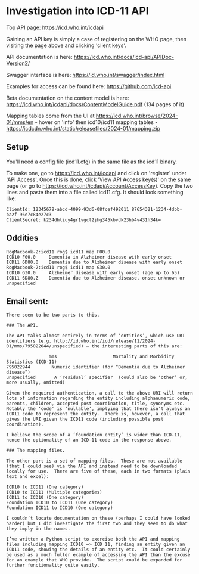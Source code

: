 # Investigation into ICD-11 API

Top API page: https://icd.who.int/icdapi

Gaining an API key is simply a case of registering on the WHO page, then visiting the page above and clicking 'client keys'.

API documentation is here: https://icd.who.int/docs/icd-api/APIDoc-Version2/

Swagger interface is here: https://id.who.int/swagger/index.html

Examples for access can be found here: https://github.com/icd-api

Beta documentation on the content model is here: https://icd.who.int/icdapi/docs/ContentModelGuide.pdf (134 pages of it)

Mapping tables come from the UI at https://icd.who.int/browse/2024-01/mms/en - hover on 'info' then icd10/icd11 mapping tables - https://icdcdn.who.int/static/releasefiles/2024-01/mapping.zip

## Setup

You'll need a config file (icd11.cfg) in the same file as the icd11 binary.

To make one, go to https://icd.who.int/icdapi and click on 'register' under 'API Access'.  Once this is done, click 'View API Access key(s)'
on the same page (or go to https://icd.who.int/icdapi/Account/AccessKey).  Copy the two lines
and paste them into a file called icd11.cfg.  It should look something like:

```
ClientId: 12345678-abcd-4099-93d6-08fcef492011_87654321-1234-4dbb-ba2f-96e7c84e27c3
ClientSecret: k234dhliuy4gr1vgct2jhg345kbvdk23hb4v431h34k=
```


## Oddities

```
RogMacbook-2:icd11 rog$ icd11 map F00.0
ICD10 F00.0     Dementia in Alzheimer disease with early onset
ICD11 6D80.0    Dementia due to Alzheimer disease with early onset
RogMacbook-2:icd11 rog$ icd11 map G30.0
ICD10 G30.0     Alzheimer disease with early onset (age up to 65)
ICD11 6D80.Z    Dementia due to Alzheimer disease, onset unknown or unspecified
```

## Email sent:

```
There seem to be two parts to this.
 
### The API.
 
The API talks almost entirely in terms of ‘entities’, which use URI identifiers (e.g. http://id.who.int/icd/release/11/2024-01/mms/795022044/unspecified) – the interesting parts of this are:
 
                mms                     Mortality and Morbidity Statistics (ICD-11)
795022944        Numeric identifier (for “Dementia due to Alzheimer disease”)
unspecified       A ‘residual’ specifier  (could also be ‘other’ or, more usually, omitted)
 
Given the required authentication, a call to the above URI will return lots of information regarding the entity including alphanumeric code, parents, children, accepted post coordination, title, synonyms etc.  Notably the ‘code’ is ‘nullable’, implying that there isn’t always an ICD11 code to represent the entity.  There is, however, a call that gives the URI given the ICD11 code (including possible post coordination).
 
I believe the scope of a ‘foundation entity’ is wider than ICD-11, hence the optionality of an ICD-11 code in the response above.
 
### The mapping files.
 
The other part is a set of mapping files.  These are not available (that I could see) via the API and instead need to be downloaded locally for use.  There are five of these, each in two formats (plain text and excel):
 
ICD10 to ICD11 (One category)
ICD10 to ICD11 (Multiple categories)
ICD11 to ICD10 (One category)
Foundation ICD10 to ICD11 (One category)
Foundation ICD11 to ICD10 (One category)
 
I couldn’t locate documentation on these (perhaps I could have looked harder) but I did investigate the first two and they seem to do what they imply in the names.
 
I’ve written a Python script to exercise both the API and mapping files including mapping ICD10 –> ICD 11, finding an entity given an ICD11 code, showing the details of an entity etc.  It could certainly be used as a much fuller example of accessing the API than the excuse for an example that WHO provide.  The script could be expanded for further functionality quite easily.
```
